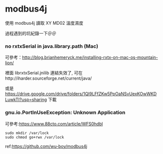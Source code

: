 # modbus4j
使用 modbus4j 讀取  XY MD02 溫度濕度



過程遇到的坑紀錄一下＠＠

### no rxtxSerial in java.library.path (Mac)

可參考：http://blog.brianhemeryck.me/installing-rxtx-on-mac-os-mountain-lion/

裡面 librxtxSerial.jnilib 連結失效了, 可在http://iharder.sourceforge.net/current/java/

或是 https://drive.google.com/drive/folders/1QI9LFfZKw5PpOaNSvUexKOwWKDLuwkTI?usp=sharing 下載







### gnu.io.PortInUseException: Unknown Application

可參考:https://www.88cto.com/article/WFS0hdbl

```
sudo mkdir /var/lock
sudo chmod go+rwx /var/lock
```







ref:https://github.com/wu-boy/modbus4j









